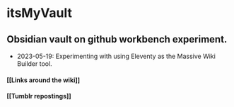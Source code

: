 # itsMyVault

## Obsidian vault on github workbench experiment.

- 2023-05-19: Experimenting with using Eleventy as the Massive Wiki Builder tool.


#### [[Links around the wiki]]  

#### [[Tumblr repostings]]  


